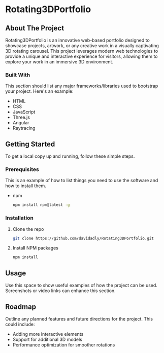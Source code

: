 # Rotating3DPortfolio

## About The Project

Rotating3DPortfolio is an innovative web-based portfolio designed to showcase projects, artwork, or any creative work in a visually captivating 3D rotating carousel. This project leverages modern web technologies to provide a unique and interactive experience for visitors, allowing them to explore your work in an immersive 3D environment.

### Built With

This section should list any major frameworks/libraries used to bootstrap your project. Here's an example:

- HTML
- CSS
- JavaScript
- Three.js
- Angular
- Raytracing

## Getting Started

To get a local copy up and running, follow these simple steps.

### Prerequisites

This is an example of how to list things you need to use the software and how to install them.

- npm
  ```sh
  npm install npm@latest -g
  ```

### Installation

1. Clone the repo
   ```sh
   git clone https://github.com/davidadly/Rotating3DPortfolio.git
   ```
2. Install NPM packages
   ```sh
   npm install
   ```

## Usage

Use this space to show useful examples of how the project can be used. Screenshots or video links can enhance this section.

## Roadmap

Outline any planned features and future directions for the project. This could include:

- Adding more interactive elements
- Support for additional 3D models
- Performance optimization for smoother rotations
